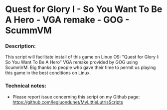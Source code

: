 # Quest for Glory I - So You Want To Be A Hero - VGA remake - GOG - ScummVM

### Description:
This script will facilitate install of this game on Linux OS:
"Quest for Glory I: So You Want To Be A Hero" VGA remake provided by GOG using ScummVM.
Big thanks to people who gave their time to permit us playing this game in the best conditions on Linux.

### Technical notes:
- Please report issue concerning this script on my Github page:
https://github.com/legluondunet/MyLittleLutrisScripts

